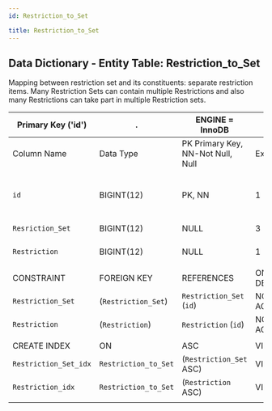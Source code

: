```yaml
---
id: Restriction_to_Set

title: Restriction_to_Set
---
```


## Data Dictionary - Entity Table: Restriction_to_Set

Mapping between restriction set and its constituents: separate restriction items. 
Many Restriction Sets can contain multiple Restrictions and also many Restrictions can take part in multiple Restriction sets. 	

| Primary Key ('id')|.|ENGINE = InnoDB|.|.|
|---|---|---|---|---|
|Column Name|Data Type|PK Primary Key, NN-Not Null, Null|Example|Comments|
||
|`id`|BIGINT(12)|PK, NN|1|PrimaryKey-ID, Not Null (auto creates)|
|`Resriction_Set`|BIGINT(12)|NULL|3|Restriction set id|
|`Restriction`|BIGINT(12)|NULL|1|Restriction id|
||
|CONSTRAINT|FOREIGN KEY|REFERENCES|ON DELETE|ON UPDATE|
|`Restriction_Set`|(`Restriction_Set`)|`Restriction_Set` (`id`)| NO ACTION|NO ACTION|
|`Restriction`|(`Restriction`)|`Restriction` (`id`)| NO ACTION|NO ACTION|
||
|CREATE INDEX|ON|ASC|VISIBLE|.|
|`Restriction_Set_idx`|`Restriction_to_Set`|(`Restriction_Set` ASC)| VISIBLE|.|
|`Restriction_idx`|`Restriction_to_Set`|(`Restriction` ASC)| VISIBLE|.| 
||
